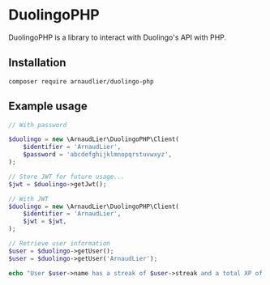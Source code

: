 # DuolingoPHP

DuolingoPHP is a library to interact with Duolingo's API with PHP.

## Installation

`composer require arnaudlier/duolingo-php`

## Example usage

```php
// With password

$duolingo = new \ArnaudLier\DuolingoPHP\Client(
    $identifier = 'ArnaudLier',
    $password = 'abcdefghijklmnopqrstuvwxyz',
);

// Store JWT for future usage...
$jwt = $duolingo->getJwt();

// With JWT
$duolingo = new \ArnaudLier\DuolingoPHP\Client(
    $identifier = 'ArnaudLier',
    $jwt = $jwt,
);

// Retrieve user information
$user = $duolingo->getUser();
$user = $duolingo->getUser('ArnaudLier');

echo "User $user->name has a streak of $user->streak and a total XP of $user->totalXp"
```